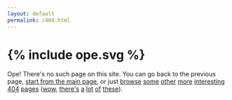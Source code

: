 ```yaml
---
layout: default
permalink: /404.html
---
```


<style>svg { display: block; margin: auto; }</style>
<h1>{% include ope.svg %}</h1>

Ope! There's no such page on this site. You can go back to the previous page, [start from the main page](/), or just [browse](http://www.adultswim.com/404) [some](http://worrydream.com/404notfound) [other](http://thingiverse.com/404) [more](https://meme.institute/404) [interesting](https://audiko.net/404) [404](https://github.com/404) [pages](https://hakim.se/404) ([wow](https://www.cloudsigma.com/404-error/), [there's](https://www.thingiverse.com/not/a/real/page) [a]() [lot]() [of]() [these]()).
